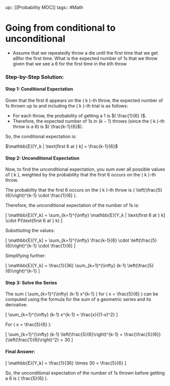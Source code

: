 up:: [[Probability MOC]]
tags:: #Math 
# Going from conditional to unconditional
- Assume that we repeatedly throw a die until the first time that we get a6for the first time. What is the expected number of 1s that we throw given that we see a 6 for the first time in the kth throw

### Step-by-Step Solution:

#### Step 1: Conditional Expectation
Given that the first 6 appears on the \( k \)-th throw, the expected number of 1s thrown up to and including the \( k \)-th trial is as follows:

- For each throw, the probability of getting a 1 is $( \frac{1}{6} )$.
- Therefore, the expected number of 1s in $( k-1 )$ throws (since the \( k \)-th throw is a 6) is $( \frac{k-1}{6}$).

So, the conditional expectation is:

$\mathbb{E}[Y_k | \text{first 6 at } k] = \frac{k-1}{6}$

#### Step 2: Unconditional Expectation
Now, to find the unconditional expectation, you sum over all possible values of \( k \), weighted by the probability that the first 6 occurs on the \( k \)-th throw.

The probability that the first 6 occurs on the \( k \)-th throw is \( \left(\frac{5}{6}\right)^{k-1} \cdot \frac{1}{6} \).

Therefore, the unconditional expectation of the number of 1s is:

\[
\mathbb{E}[Y_k] = \sum_{k=1}^{\infty} \mathbb{E}[Y_k | \text{first 6 at } k] \cdot P(\text{first 6 at } k)
\]

Substituting the values:

\[
\mathbb{E}[Y_k] = \sum_{k=1}^{\infty} \frac{k-1}{6} \cdot \left(\frac{5}{6}\right)^{k-1} \cdot \frac{1}{6}
\]

Simplifying further:

\[
\mathbb{E}[Y_k] = \frac{1}{36} \sum_{k=1}^{\infty} (k-1) \left(\frac{5}{6}\right)^{k-1}
\]

#### Step 3: Solve the Series
The sum \( \sum_{k=1}^{\infty} (k-1) x^{k-1} \) for \( x = \frac{5}{6} \) can be computed using the formula for the sum of a geometric series and its derivative:

\[
\sum_{k=1}^{\infty} (k-1) x^{k-1} = \frac{x}{(1-x)^2}
\]

For \( x = \frac{5}{6} \):

\[
\sum_{k=1}^{\infty} (k-1) \left(\frac{5}{6}\right)^{k-1} = \frac{\frac{5}{6}}{\left(\frac{1}{6}\right)^2} = 30
\]

#### Final Answer:
\[
\mathbb{E}[Y_k] = \frac{1}{36} \times 30 = \frac{5}{6}
\]

So, the unconditional expectation of the number of 1s thrown before getting a 6 is \( \frac{5}{6} \).